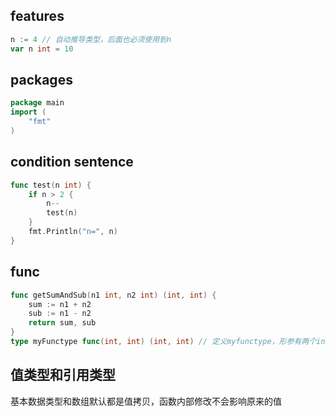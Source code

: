 ## features
```go
n := 4 // 自动推导类型，后面也必须使用到n
var n int = 10
```
## packages
```go
package main
import (
	"fmt"
)
```
## condition sentence
```go
func test(n int) {
	if n > 2 {
		n--
		test(n)
	}
	fmt.Println("n=", n)
}
```
## func
```go
func getSumAndSub(n1 int, n2 int) (int, int) {
	sum := n1 + n2
	sub := n1 - n2
	return sum, sub
}
type myFunctype func(int, int) (int, int) // 定义myfunctype，形参有两个int，返回值有两个int的函数
```
## 值类型和引用类型
基本数据类型和数组默认都是值拷贝，函数内部修改不会影响原来的值